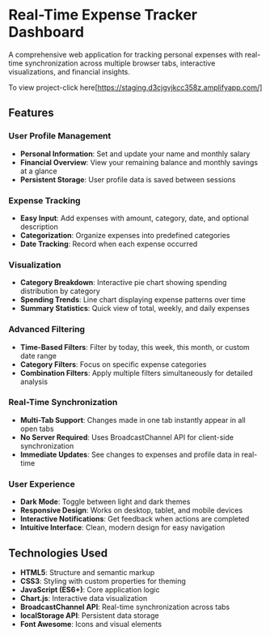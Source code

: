 # Real-Time Expense Tracker Dashboard

A comprehensive web application for tracking personal expenses with real-time synchronization across multiple browser tabs, interactive visualizations, and financial insights.

To view project-click here[https://staging.d3cjgvjkcc358z.amplifyapp.com/]

## Features

### User Profile Management
- **Personal Information**: Set and update your name and monthly salary
- **Financial Overview**: View your remaining balance and monthly savings at a glance
- **Persistent Storage**: User profile data is saved between sessions

### Expense Tracking
- **Easy Input**: Add expenses with amount, category, date, and optional description
- **Categorization**: Organize expenses into predefined categories
- **Date Tracking**: Record when each expense occurred

### Visualization
- **Category Breakdown**: Interactive pie chart showing spending distribution by category
- **Spending Trends**: Line chart displaying expense patterns over time
- **Summary Statistics**: Quick view of total, weekly, and daily expenses

### Advanced Filtering
- **Time-Based Filters**: Filter by today, this week, this month, or custom date range
- **Category Filters**: Focus on specific expense categories
- **Combination Filters**: Apply multiple filters simultaneously for detailed analysis

### Real-Time Synchronization
- **Multi-Tab Support**: Changes made in one tab instantly appear in all open tabs
- **No Server Required**: Uses BroadcastChannel API for client-side synchronization
- **Immediate Updates**: See changes to expenses and profile data in real-time

### User Experience
- **Dark Mode**: Toggle between light and dark themes
- **Responsive Design**: Works on desktop, tablet, and mobile devices
- **Interactive Notifications**: Get feedback when actions are completed
- **Intuitive Interface**: Clean, modern design for easy navigation

## Technologies Used

- **HTML5**: Structure and semantic markup
- **CSS3**: Styling with custom properties for theming
- **JavaScript (ES6+)**: Core application logic
- **Chart.js**: Interactive data visualization
- **BroadcastChannel API**: Real-time synchronization across tabs
- **localStorage API**: Persistent data storage
- **Font Awesome**: Icons and visual elements

